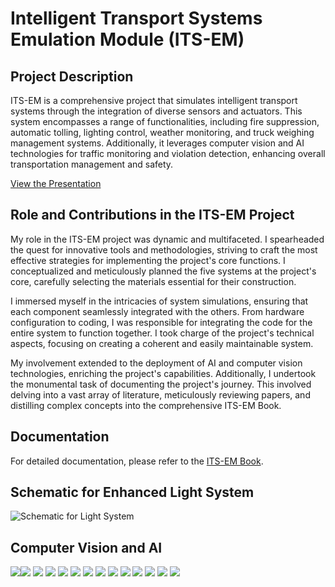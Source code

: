 # Intelligent Transport Systems Emulation Module (ITS-EM)

## Project Description
ITS-EM is a comprehensive project that simulates intelligent transport systems through the integration of diverse sensors and actuators. This system encompasses a range of functionalities, including fire suppression, automatic tolling, lighting control, weather monitoring, and truck weighing management systems. Additionally, it leverages computer vision and AI technologies for traffic monitoring and violation detection, enhancing overall transportation management and safety.

[View the Presentation](https://docs.google.com/presentation/d/1V8RBJFCrqOC-tag7L3ZRnW5d_6oPWTgM/edit?usp=drive_link&ouid=104931728493082077503&rtpof=true&sd=true)

## Role and Contributions in the ITS-EM Project
My role in the ITS-EM project was dynamic and multifaceted. I spearheaded the quest for innovative tools and methodologies, striving to craft the most effective strategies for implementing the project's core functions. I conceptualized and meticulously planned the five systems at the project's core, carefully selecting the materials essential for their construction.

I immersed myself in the intricacies of system simulations, ensuring that each component seamlessly integrated with the others. From hardware configuration to coding, I was responsible for integrating the code for the entire system to function together. I took charge of the project's technical aspects, focusing on creating a coherent and easily maintainable system.

My involvement extended to the deployment of AI and computer vision technologies, enriching the project's capabilities. Additionally, I undertook the monumental task of documenting the project's journey. This involved delving into a vast array of literature, meticulously reviewing papers, and distilling complex concepts into the comprehensive ITS-EM Book.

## Documentation
For detailed documentation, please refer to the [ITS-EM Book](Documents/ITS-EM_Graduation_Book.pdf).

## Schematic for Enhanced Light System
![Schematic for Light System](utils/Schematic_ITS_Light_System_2024-06-27.svg)

## Computer Vision and AI
![](utils/0001.svg)![](utils/0002.svg)
![](utils/0003.svg)
![](utils/0004.svg)
![](utils/0005.svg)
![](utils/0006.svg)
![](utils/0007.svg)
![](utils/0008.svg)
![](utils/0009.svg)
![](utils/0010.svg)
![](utils/0011.svg)
![](utils/0012.svg)
![](utils/0013.svg)
![](utils/0014.svg)

